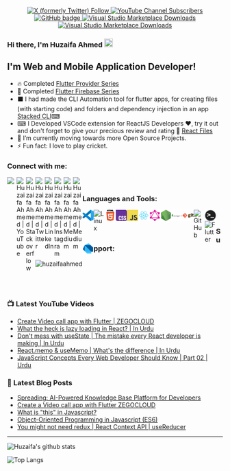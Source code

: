 <p align="center">
  <a href="http://twitter.com/Huzaifa_Ahmed19" _target="blank">
  <img alt="X (formerly Twitter) Follow" src="https://img.shields.io/twitter/follow/Huzaifa_Ahmed19?style=for-the-badge&logo=x">
  </a> 

  <a href="https://www.youtube.com/c/LivDev">
<img alt="YouTube Channel Subscribers" src="https://img.shields.io/youtube/channel/subscribers/UCLKS-qC6EvlE7bayfQsWPFw?style=for-the-badge&label=Subscribe%20Now">
</a>
  
  <a href="https://github.com/Huzaifaahmed20" _target="blank">
    <img src="https://img.shields.io/github/followers/Huzaifaahmed20?label=Followers&logo=GitHub&style=for-the-badge" alt="GitHub badge" />
  </a>

   <a href="https://marketplace.visualstudio.com/items?itemName=Huzaifa-Ahmed.react-files" _target="blank">
  <img alt="Visual Studio Marketplace Downloads" src="https://img.shields.io/visual-studio-marketplace/d/Huzaifa-Ahmed.react-files?style=for-the-badge&label=React%20Files%20Extension&color=%23007ec5">
  </a>
  
   <a href="https://marketplace.visualstudio.com/items?itemName=Huzaifa-Ahmed.react-css-copypaste" _target="blank">
  <img alt="Visual Studio Marketplace Downloads" src="https://img.shields.io/visual-studio-marketplace/d/Huzaifa-Ahmed.react-css-copypaste?style=for-the-badge&label=Post%20CSS%20Extension&color=%23007ec5">
  </a> 
</p>

### Hi there, I'm Huzaifa Ahmed <a href="https://www.huzaifaahmed.com/"><img src="https://media.giphy.com/media/hvRJCLFzcasrR4ia7z/giphy.gif" height="20" width="20"></a>

## I'm Web and Mobile Application Developer!
- 🔥 Completed [Flutter Provider Series][flutter-provider-series]
- 🔭 Completed [Flutter Firebase Series][youtube-flutter-playlist]
- ⬛️  I had made the CLI Automation tool for flutter apps, for creating files (with starting code) and folders and dependency injection in an app [Stacked CLI][stacked-cli]⌨
- ⌨ I Developed VSCode extension for ReactJS Developers ❤️️, try it out and don't forget to give your precious review and rating 🌟 [React Files][react-files]
- 🌱  I’m currently moving towards more Open Source Projects.
- ⚡  Fun fact: I love to play cricket.

### Connect with me:

[<img align="left" width="22px" src="https://user-images.githubusercontent.com/26674425/180740373-6c6c6d5e-24c0-43dc-8c11-b89b4507cb00.png" />][website]
[<img align="left" alt="Huzaifa Ahmed | YouTube" width="22px" src="https://user-images.githubusercontent.com/26674425/180740755-d1d95c7b-d013-45c2-96d8-4d52574f5522.png" />][youtube]
[<img align="left" alt="Huzaifa Ahmed | Stackoverflow" width="22px" src="https://logodix.com/logo/379478.png" />][stackoverflow]
[<img align="left" alt="Huzaifa Ahmed | Twitter" width="22px" src="https://user-images.githubusercontent.com/26674425/180740871-c119ddb7-65eb-4daa-b315-d8f19a42a486.png" />][twitter]
[<img align="left" alt="Huzaifa Ahmed | LinkedIn" width="22px" src="https://user-images.githubusercontent.com/26674425/180741020-f2abdcd8-7505-489b-8416-7327ab9feb04.png" />][linkedin]
[<img align="left" alt="Huzaifa Ahmed | Instagram" width="22px" src="https://user-images.githubusercontent.com/26674425/180741151-6b794e4b-1057-41a5-b2ad-56819c9ee8c8.png" />][instagram]
[<img align="left" alt="Huzaifa Ahmed | Medium" width="22px" src="https://upload.wikimedia.org/wikipedia/commons/thumb/e/ec/Medium_logo_Monogram.svg/768px-Medium_logo_Monogram.svg.png" />][medium]
[<img align="left" alt="Huzaifa Ahmed | Medium" width="22px" src="https://cdn.hashnode.com/res/hashnode/image/upload/v1592752137870/scHk9tTaA.png?auto=compress" />][hashnode]
<br />

### Languages and Tools:

<img align="left" alt="Visual Studio Code" width="26px" src="https://raw.githubusercontent.com/github/explore/80688e429a7d4ef2fca1e82350fe8e3517d3494d/topics/visual-studio-code/visual-studio-code.png" />

<img align="left" alt="Linux" width="26px" src="https://1000logos.net/wp-content/uploads/2017/03/LINUX-LOGO.png" />

<img align="left" alt="HTML5" width="26px" src="https://raw.githubusercontent.com/github/explore/80688e429a7d4ef2fca1e82350fe8e3517d3494d/topics/html/html.png" />

<img align="left" alt="CSS3" width="26px" src="https://raw.githubusercontent.com/github/explore/80688e429a7d4ef2fca1e82350fe8e3517d3494d/topics/css/css.png" />

<img align="left" alt="JavaScript" width="26px" src="https://raw.githubusercontent.com/github/explore/80688e429a7d4ef2fca1e82350fe8e3517d3494d/topics/javascript/javascript.png" />

<img align="left" alt="React" width="26px" src="https://raw.githubusercontent.com/github/explore/80688e429a7d4ef2fca1e82350fe8e3517d3494d/topics/react/react.png" />

<img align="left" alt="GraphQL" width="26px" src="https://raw.githubusercontent.com/github/explore/80688e429a7d4ef2fca1e82350fe8e3517d3494d/topics/graphql/graphql.png" />

<img align="left" alt="Node.js" width="26px" src="https://raw.githubusercontent.com/github/explore/80688e429a7d4ef2fca1e82350fe8e3517d3494d/topics/nodejs/nodejs.png" />

<img align="left" alt="MongoDB" width="26px" src="https://raw.githubusercontent.com/github/explore/80688e429a7d4ef2fca1e82350fe8e3517d3494d/topics/mongodb/mongodb.png" />

<img align="left" alt="Git" width="26px" src="https://raw.githubusercontent.com/github/explore/80688e429a7d4ef2fca1e82350fe8e3517d3494d/topics/git/git.png" />
<img align="left" alt="GitHub" width="26px" src="https://user-images.githubusercontent.com/26674425/180741494-d8cd0fb0-b7cb-4eef-b42d-2b7a2b3c0fda.png" />

<img align="left" alt="HTML5" width="26px" src="https://raw.githubusercontent.com/github/explore/80688e429a7d4ef2fca1e82350fe8e3517d3494d/topics/terminal/terminal.png" />

<img align="left" alt="Flutter" width="26px" src="https://cdn.worldvectorlogo.com/logos/flutter-logo.svg" />

<img align="left" alt="Dart" width="26px" src="https://raw.githubusercontent.com/github/explore/80688e429a7d4ef2fca1e82350fe8e3517d3494d/topics/dart/dart.png" />

<br/>

### Support:
<p><a href="https://www.buymeacoffee.com/huzaifaahmed"> <img align="left" src="https://cdn.buymeacoffee.com/buttons/v2/default-yellow.png" height="50" width="210" alt="huzaifaahmed" /></a></p><br><br>

<br/>
<br/>

### 📺 Latest YouTube Videos
<!-- YOUTUBE:START -->
- [Create Video call app with Flutter | ZEGOCLOUD](https://www.youtube.com/watch?v=p727ltokqu4)
- [What the heck is lazy loading in React? | In Urdu](https://www.youtube.com/watch?v=j4n9PvNXkRk)
- [Don&#39;t mess with useState | The mistake every React developer is making | In Urdu](https://www.youtube.com/watch?v=luxwHsEJuKQ)
- [React.memo &amp; useMemo |  What&#39;s the difference | In Urdu](https://www.youtube.com/watch?v=qKESJIZgjHE)
- [JavaScript Concepts Every Web Developer Should Know | Part 02 | Urdu](https://www.youtube.com/watch?v=CC4cgi-GFFI)
<!-- YOUTUBE:END -->

### 📕 Latest Blog Posts
<!-- BLOG-POST-LIST:START -->
- [Spreading: AI-Powered Knowledge Base Platform for Developers](https://huzaifaahmed.hashnode.dev/spreading-ai-powered-knowledge-base-platform-for-developers)
- [Create a Video call app with Flutter ZEGOCLOUD](https://huzaifaahmed.hashnode.dev/video-call-app-zegocloud)
- [What is &quot;this&quot; in Javascript?](https://huzaifaahmed.hashnode.dev/this-in-js)
- [Object-Oriented Programming in Javascript &lpar;ES6&rpar;](https://huzaifaahmed.hashnode.dev/oop-in-js)
- [You might not need redux | React Context API | useReducer](https://huzaifaahmed.hashnode.dev/context-api)
<!-- BLOG-POST-LIST:END -->

---

![Huzaifa's github stats](https://github-readme-stats.vercel.app/api?username=Huzaifaahmed20&count_private=true&show_icons=true&theme=highcontrast&hide_border=true&include_all_commits=true)



![Top Langs](https://github-readme-stats.vercel.app/api/top-langs/?username=Huzaifaahmed20&theme=highcontrast&hide_border=true&layout=compact)



[website]: https://huzaifaahmed20.github.io/
[twitter]: https://twitter.com/Huzaifa_Ahmed19
[youtube]: https://www.youtube.com/channel/UCLKS-qC6EvlE7bayfQsWPFw
[youtube-flutter-playlist]: https://www.youtube.com/watch?v=n2Q3eClZW6k&list=PL4r_2P8lRxljxIO1gNY9H1iZMGpYhinLA
[instagram]: https://www.instagram.com/_huzaifaahmed/
[linkedin]: https://www.linkedin.com/in/huzaifa-ahmed-mohammad/
[medium]: https://medium.com/@huzaifaahmed_43162
[hashnode]: https://huzaifaahmed.hashnode.dev/
[stackoverflow]: https://stackoverflow.com/users/8249032/huzaifa-ahmed
[stacked-cli]: https://pub.dev/packages/stacked_cli
[react-files]: https://marketplace.visualstudio.com/items?itemName=Huzaifa-Ahmed.react-files
[flutter-provider-series]: https://www.youtube.com/watch?v=ZiwS2sTmQBA&list=PL4r_2P8lRxlg2eDizFXeiDhWYckwn5zqK
